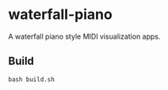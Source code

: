# waterfall-piano

A waterfall piano style MIDI visualization apps.

## Build

```
bash build.sh
```
